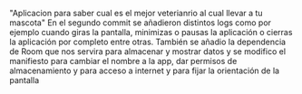 "Aplicacion para saber cual es el mejor veterianrio al cual llevar a tu mascota"
En el segundo commit se añadieron distintos logs como por ejemplo cuando giras la pantalla, minimizas o pausas la aplicación o cierras la aplicación por completo entre otras.
También se añadio la dependencia de Room que nos servira para almacenar y mostrar datos y se modifico el manifiesto para cambiar el nombre a la app, dar permisos de almacenamiento y para acceso a internet y para fijar la orientación de la pantalla 
